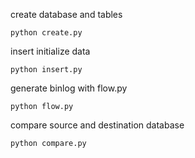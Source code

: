 create database and tables
```
python create.py
```

insert initialize data
```
python insert.py
```

generate binlog with flow.py
```
python flow.py
```

compare source and destination database
```
python compare.py
```